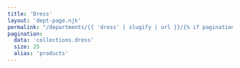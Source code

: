 ```yaml
---
title: 'Dress'
layout: 'dept-page.njk'
permalink: "/departments/{{ 'dress' | slugify | url }}/{% if pagination.pageNumber > 0 %}{{pagination.pageNumber | plus: 1 }}/{% endif %}"
pagination:
  data: 'collections.dress'
  size: 25
  alias: 'products'
---
```

